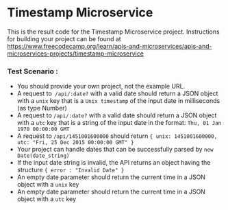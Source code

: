 # Timestamp Microservice

This is the result code for the Timestamp Microservice project. Instructions for building your project can be found at https://www.freecodecamp.org/learn/apis-and-microservices/apis-and-microservices-projects/timestamp-microservice

### Test Scenario :

- You should provide your own project, not the example URL.
- A request to` /api/:date?` with a valid date should return a JSON object with a `unix` key that is a `Unix timestamp` of the input date in milliseconds (as type Number)
- A request to `/api/:date?` with a valid date should return a JSON object with a `utc` key that is a string of the input date in the format: `Thu, 01 Jan 1970 00:00:00 GMT`
- A request to `/api/1451001600000` should return `{ unix: 1451001600000, utc: "Fri, 25 Dec 2015 00:00:00 GMT" }`
- Your project can handle dates that can be successfully parsed by `new Date(date_string)`
- If the input date string is invalid, the API returns an object having the structure `{ error : "Invalid Date" }`
- An empty date parameter should return the current time in a JSON object with a `unix` key
- An empty date parameter should return the current time in a JSON object with a `utc` key
